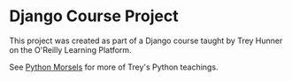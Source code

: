 Django Course Project
=====================

This project was created as part of a Django course taught by Trey Hunner on the O'Reilly Learning Platform.

See [Python Morsels][] for more of Trey's Python teachings.



[Python Morsels]: https://www.pythonmorsels.com
